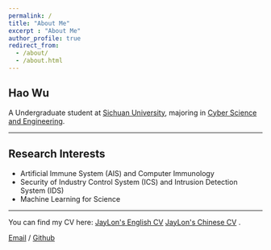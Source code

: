 ```yaml
---
permalink: /
title: "About Me"
excerpt : "About Me"
author_profile: true
redirect_from: 
  - /about/
  - /about.html
---
```


## Hao Wu

A Undergraduate student at [Sichuan University](https://www.scu.edu.cn/), majoring in [Cyber Science and Engineering](https://https://ccs.scu.edu.cn/).

---

## Research Interests

- Artificial Immune System (AIS) and Computer Immunology
- Security of Industry Control System (ICS) and Intrusion Detection System (IDS)
- Machine Learning for Science

---
You can find my CV here: [JayLon&#39;s English CV](../files/resume_eng.pdf) [JayLon&#39;s Chinese CV](../files/resume_chi.pdf) .

[Email](mailto:wuhao1022@stu.scu.edu.cn) / [Github](https://github.com/JayLon1022)
